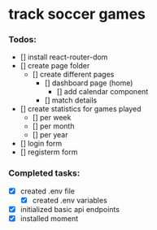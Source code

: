 # track soccer games

### Todos:
- [] install react-router-dom
- [] create page folder
  - [] create different pages
    - [] dashboard page (home)
      - [] add calendar component
    - [] match details 
- [] create statistics for games played
  - [] per week
  - [] per month
  - [] per year
- [] login form
- [] registerm form
 
### Completed tasks:
- [x] created .env file
  - [x] created .env variables
- [x] initialized basic api endpoints
- [x] installed moment
